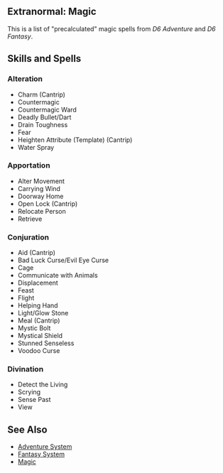 Extranormal: Magic
------------------

This is a list of "precalculated" magic spells from _D6 Adventure_ and _D6 Fantasy_.

Skills and Spells
-----------------

### Alteration

- <span title='Fantasy'>Charm</span> (Cantrip)
- Countermagic
- Countermagic Ward
- Deadly Bullet/Dart
- <span title='Adventure'>Drain Toughness</span>
- Fear
- Heighten Attribute (Template) (Cantrip)
- <span title='Fantasy'>Water Spray</span>

### Apportation

- Alter Movement
- <span title='Fantasy'>Carrying Wind</span>
- <span title='Adventure'>Doorway Home</span>
- Open Lock (Cantrip)
- Relocate Person
- <span title='Adventure'>Retrieve</span>

### Conjuration

- <span title='Adventure'>Aid</span> (Cantrip)
- Bad Luck Curse/Evil Eye Curse
- Cage
- Communicate with Animals
- <span title='Adventure'>Displacement</span>
- <span title='Fantasy'>Feast</span>
- <span title='Adventure'>Flight</span>
- <span title='Adventure'>Helping Hand</span>
- Light/Glow Stone
- <span title='Adventure'>Meal</span> (Cantrip)
- Mystic Bolt
- Mystical Shield
- <span title='Fantasy'>Stunned Senseless</span>
- <span title='Adventure'>Voodoo Curse</span>

### Divination

- Detect the Living
- Scrying
- Sense Past
- <span title='Adventure'>View</span>

See Also
--------

- [Adventure System](AdventureSystem.md)
- [Fantasy System](FantasySystem.md)
- [Magic](Magic.md)
